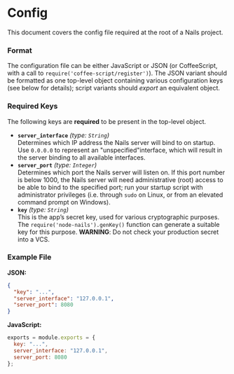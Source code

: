 # Config
This document covers the config file required at the root of a Nails project.

### Format
The configuration file can be either JavaScript or JSON (or CoffeeScript, with a call to `require('coffee-script/register')`).
The JSON variant should be formatted as one top-level object containing various configuration keys
(see below for details); script variants should *export* an equivalent object.

### Required Keys
The following keys are **required** to be present in the top-level object.

- **`server_interface`** *(type: `String`)*  
  Determines which IP address the Nails server will bind to on startup. Use `0.0.0.0` to represent an "unspecified"interface, which will result in the server binding to all available interfaces.
- **`server_port`** *(type: `Integer`)*  
  Determines which port the Nails server will listen on. If this port number is below 1000, the Nails server will need administrative (root) access to be able to bind to the specified port; run your startup script with administrator privileges (i.e. through `sudo` on Linux, or from an elevated command prompt on Windows).
- **`key`** *(type: `String`)*  
  This is the app’s secret key, used for various cryptographic purposes. The `require('node-nails').genKey()` function can generate a suitable key for this purpose. **WARNING**: Do not check your production secret into a VCS.

### Example File
**JSON:**
```json
{
  "key": "...",
  "server_interface": "127.0.0.1",
  "server_port": 8080
}
```

**JavaScript:**
```js
exports = module.exports = {
  key: "...",
  server_interface: "127.0.0.1",
  server_port: 8080
};
```
